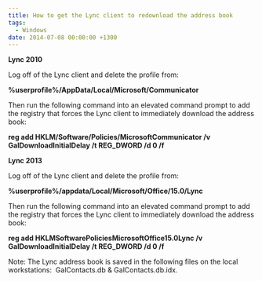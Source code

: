 ```yaml
---
title: How to get the Lync client to redownload the address book
tags:
  - Windows
date: 2014-07-08 00:00:00 +1300 
---
```


**Lync 2010**

Log off of the Lync client and delete the profile from:

**%userprofile%/AppData/Local/Microsoft/Communicator**

Then run the following command into an elevated command prompt to add the registry that forces the Lync client to immediately download the address book:

**reg add HKLM/Software/Policies/MicrosoftCommunicator /v GalDownloadInitialDelay /t REG_DWORD /d 0 /f**

**Lync 2013**

Log off of the Lync client and delete the profile from:

**%userprofile%/appdata/Local/Microsoft/Office/15.0/Lync**

Then run the following command into an elevated command prompt to add the registry that forces the Lync client to immediately download the address book:

**reg add HKLMSoftwarePoliciesMicrosoftOffice15.0Lync /v GalDownloadInitialDelay /t REG_DWORD /d 0 /f**

Note: The Lync address book is saved in the following files on the local workstations:  GalContacts.db & GalContacts.db.idx.
